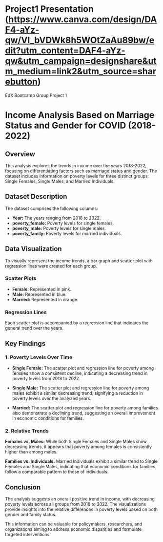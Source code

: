 # Project1 Presentation (https://www.canva.com/design/DAF4-aYz-qw/Vl_bVDWk8h5WOtZaAu89bw/edit?utm_content=DAF4-aYz-qw&utm_campaign=designshare&utm_medium=link2&utm_source=sharebutton)

EdX Bootcamp Group Project 1








# Income Analysis Based on Marriage Status and Gender for COVID (2018-2022)

## Overview

This analysis explores the trends in income over the years 2018-2022, focusing on differentiating factors such as marriage status and gender. The dataset includes information on poverty levels for three distinct groups: Single Females, Single Males, and Married Individuals.

## Dataset Description

The dataset comprises the following columns:

- **Year:** The years ranging from 2018 to 2022.
- **poverty_female:** Poverty levels for single females.
- **poverty_male:** Poverty levels for single males.
- **poverty_family:** Poverty levels for married individuals.

## Data Visualization

To visually represent the income trends, a bar graph and scatter plot with regression lines were created for each group.

### Scatter Plots

- **Female:** Represented in pink.
- **Male:** Represented in blue.
- **Married:** Represented in orange.

### Regression Lines

Each scatter plot is accompanied by a regression line that indicates the general trend over the years.

## Key Findings

### 1. Poverty Levels Over Time

- **Single Female:** The scatter plot and regression line for poverty among females show a consistent decline, indicating a decreasing trend in poverty levels from 2018 to 2022.

- **Single Male:** The scatter plot and regression line for poverty among males exhibit a similar decreasing trend, signifying a reduction in poverty levels over the analyzed years.

- **Married:** The scatter plot and regression line for poverty among families also demonstrate a declining trend, suggesting an overall improvement in economic conditions for families.

### 2. Relative Trends
**Females vs. Males:** While both Single Females and Single Males show decreasing trends, it appears that poverty among females is consistently higher than among males.

**Families vs. Individuals:** Married Individuals exhibit a similar trend to Single Females and Single Males, indicating that economic conditions for families follow a comparable pattern to those of individuals.

## Conclusion

The analysis suggests an overall positive trend in income, with decreasing poverty levels across all groups from 2018 to 2022. The visualizations provide insights into the relative differences in poverty levels based on both gender and family status.

This information can be valuable for policymakers, researchers, and organizations aiming to address economic disparities and formulate targeted interventions.

